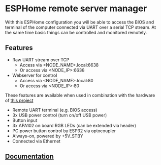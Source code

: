 # ESPHome remote server manager

With this ESPHome configuration you will be able to access the BIOS and terminal of the computer connected via UART over a serial TCP stream. At the same time basic things can be controlled and monitored remotely.

## Features

- Raw UART stream over TCP
  - Access via <NODE_NAME>.local:6638
  - Or access via <NODE_IP>:6638
- Webserver for control
  - Access via <NODE_NAME>.local:80
  - Or access via <NODE_IP>:80

These features are available when used in combination with the hardware of [this project](https://github.com/ruben-iteng/ODROID-H3-mITX-adapter)

- Remote UART terminal (e.g. BIOS access)
- 3x USB power control (turn on/off USB power)
- Button input
- 3x APA102 on board RGB LEDs (can be extended via header)
- PC power button control by ESP32 via optocoupler
- Always-on, powered by +5V_STBY
- Connected via Ethernet

## [Documentation](https://ruben-iteng.github.io/ESPHome-Remote-Server-Manager)
